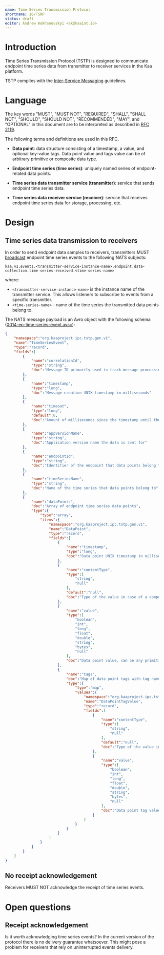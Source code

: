 ```yaml
---
name: Time Series Transmission Protocol
shortname: 16/TSRP
status: draft
editor: Andrew Kokhanovskyi <ak@kaaiot.io>
---
```


<!-- toc -->


# Introduction

Time Series Transmission Protocol (TSTP) is designed to communicate endpoint time series data from transmitter to receiver services in the Kaa platform.

TSTP complies with the [Inter-Service Messaging](/0003/README.md) guidelines.


# Language

The key words "MUST", "MUST NOT", "REQUIRED", "SHALL", "SHALL NOT", "SHOULD", "SHOULD NOT", "RECOMMENDED", "MAY", and "OPTIONAL" in this document are to be interpreted as described in [RFC 2119](https://tools.ietf.org/html/rfc2119).

The following terms and definitions are used in this RFC.

- **Data point**: data structure consisting of a timestamp, a value, and optional key-value tags.
Data point value and tags value can be of arbitrary primitive or composite data type.

- **Endpoint time series (time series)**: uniquely named series of endpoint-related data points.

- **Time series data transmitter service (transmitter)**: service that sends endpoint time series data.

- **Time series data receiver service (receiver)**: service that receives endpoint time series data for storage, processing, etc.


# Design

## Time series data transmission to receivers

In order to send endpoint data samples to receivers, transmitters MUST [broadcast](/0003/README.md#broadcast-messaging) endpoint time series events to the following NATS subjects:
```
kaa.v1.events.<transmitter-service-instance-name>.endpoint.data-collection.time-series-received.<time-series-name>
```

where:
- `<transmitter-service-instance-name>` is the instance name of the transmitter service.
This allows listeners to subscribe to events from a specific transmitter.
- `<time-series-name>` - name of the time series the transmitted data points belong to.

The NATS message payload is an Avro object with the following schema ([0014-ep-time-series-event.avsc](./0014-ep-time-series-event.avsc)):

```json
{
    "namespace":"org.kaaproject.ipc.tstp.gen.v1",
    "name":"TimeSeriesEvent",
    "type":"record",
    "fields":[
        {
            "name":"correlationId",
            "type":"string",
            "doc":"Message ID primarily used to track message processing across services"
        },
        {
            "name":"timestamp",
            "type":"long",
            "doc":"Message creation UNIX timestamp in milliseconds"
        },
        {
            "name":"timeout",
            "type":"long",
            "default":0,
            "doc":"Amount of milliseconds since the timestamp until the message expires. Value of 0 is reserved to indicate no expiration."
        },
        {
            "name":"appVersionName",
            "type":"string",
            "doc":"Application version name the data is sent for"
        },
        {
            "name":"endpointId",
            "type":"string",
            "doc":"Identifier of the endpoint that data points belong to"
        },
        {
            "name":"timeSeriesName",
            "type":"string",
            "doc":"Name of the time series that data points belong to"
        },
        {
            "name":"dataPoints",
            "doc":"Array of endpoint time series data points",
            "type":{
                "type":"array",
                "items":{
                    "namespace":"org.kaaproject.ipc.tstp.gen.v1",
                    "name":"DataPoint",
                    "type":"record",
                    "fields":[
                        {
                            "name":"timestamp",
                            "type":"long",
                            "doc":"Data point UNIX timestamp in milliseconds"
                        },
                        {
                            "name":"contentType",
                            "type":[
                                "string",
                                "null"
                            ],
                            "default":"null",
                            "doc":"Type of the value in case of a composite type"
                        },
                        {
                            "name":"value",
                            "type":[
                                "boolean",
                                "int",
                                "long",
                                "float",
                                "double",
                                "string",
                                "bytes",
                                "null"
                            ],
                            "doc":"Data point value, can be any primitive or composite type. In case of a composite type, value should be encoded into string or bytes."
                        },
                        {
                            "name":"tags",
                            "doc":"Map of data point tags with tag names represented as map keys",
                            "type":{
                                "type":"map",
                                "values":{
                                    "namespace":"org.kaaproject.ipc.tstp.gen.v1",
                                    "name":"DataPointTagValue",
                                    "type":"record",
                                    "fields":[
                                        {
                                            "name":"contentType",
                                            "type":[
                                                "string",
                                                "null"
                                            ],
                                            "default":"null",
                                            "doc":"Type of the value in case of a composite type"
                                        },
                                        {
                                            "name":"value",
                                            "type":[
                                                "boolean",
                                                "int",
                                                "long",
                                                "float",
                                                "double",
                                                "string",
                                                "bytes",
                                                "null"
                                            ],
                                            "doc":"Data point tag value, can be any primitive or composite type. In case of a composite type, value should be encoded into string or bytes."
                                        }
                                    ]
                                }
                            }
                        }
                    ]
                }
            }
        }
    ]
}
```


## No receipt acknowledgement

Receivers MUST NOT acknowledge the receipt of time series events.


# Open questions

## Receipt acknowledgement

Is it worth acknowledging time series events?
In the current version of the protocol there is no delivery guarantee whatsoever.
This might pose a problem for receivers that rely on uninterrupted events delivery.
